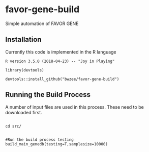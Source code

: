 # favor-gene-build
Simple automation of FAVOR GENE


## Installation

Currently this code is implemented in the R language

```
R version 3.5.0 (2018-04-23) -- "Joy in Playing"

library(devtools)

devtools::install_github("bwzee/favor-gene-build")

```


## Running the Build Process

A number of input files are used in this process. These need to be downloaded first.


```

cd src/


#Run the build process testing
build_main_genedb(testing=T,samplesize=10000)


```
